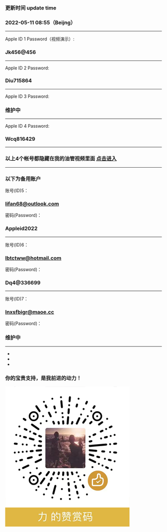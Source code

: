 
### 更新时间 update time
### 2022-05-11   08:55（Beijng）
---

Apple ID 1 Password（视频演示）:

### Jk456@456
---
Apple ID 2 Password:

### Diu715864
---
Apple ID 3 Password:

### 维护中
---
Apple ID 4 Password:

### Wcq816429
---

### 以上4个帐号都隐藏在我的油管视频里面  [点击进入](https://www.youtube.com/channel/UCXPSzwcs0pspPTAI2rcaBgQ "悬停显示")
-------------------------------------------
### 以下为备用账户

账号(ID)5：
### lifan68@outlook.com
密码(Password)：
### Appleid2022

-------------------------------------------
账号(ID)6：
### lbtctww@hotmail.com
密码(Password)：
### Dq4@336699

-------------------------------------------
账号(ID)7：
### lnxsfbigr@maoe.cc
密码(Password)：
### 维护中
-------------------------------------------
-
-
-






   ### 你的宝贵支持，是我前进的动力！

![weixin](https://github.com/raoli1986/raoli1986.github.io/blob/main/weixinS.jpg)
